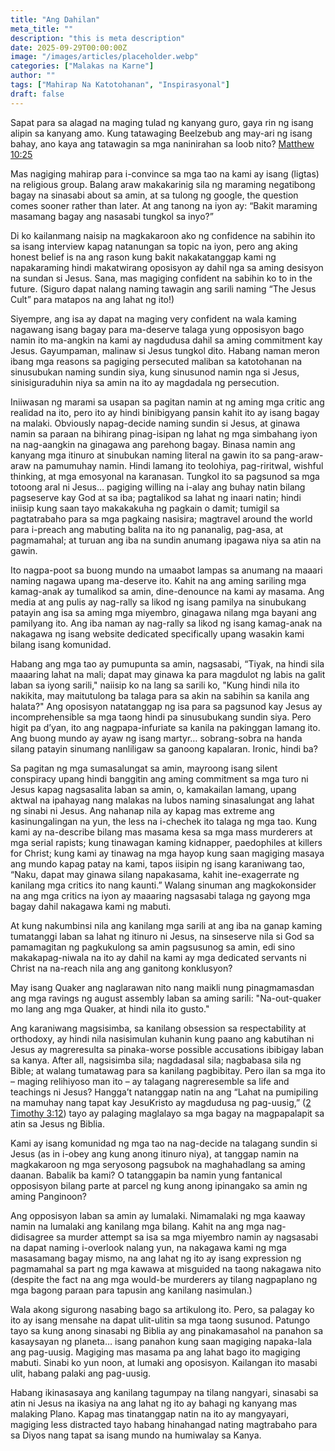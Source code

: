 ```yaml
---
title: "Ang Dahilan"
meta_title: ""
description: "this is meta description"
date: 2025-09-29T00:00:00Z
image: "/images/articles/placeholder.webp"
categories: ["Malakas na Karne"]
author: ""
tags: ["Mahirap Na Katotohanan", "Inspirasyonal"]
draft: false
---
```


Sapat para sa alagad na maging tulad ng kanyang guro, gaya rin ng isang alipin sa kanyang amo. Kung tatawaging Beelzebub ang may-ari ng isang bahay, ano kaya ang tatawagin sa mga naninirahan sa loob nito? [Matthew 10:25](http://www.biblegateway.com/passage/index.php?search=Matthew+10%3A25;&version=50;&interface=print "Read Matthew 10:25")  
  
Mas nagiging mahirap para i-convince sa mga tao na kami ay isang (ligtas) na religious group. Balang araw makakarinig sila ng maraming negatibong bagay na sinasabi about sa amin, at sa tulong ng google, the question comes sooner rather than later. At ang tanong na iyon ay: “Bakit maraming masamang bagay ang nasasabi tungkol sa inyo?”  
  
Di ko kailanmang naisip na magkakaroon ako ng confidence na sabihin ito sa isang interview kapag natanungan sa topic na iyon, pero ang aking honest belief is na ang rason kung bakit nakakatanggap kami ng napakaraming hindi makatwirang oposisyon ay dahil nga sa aming desisyon na sundan si Jesus. Sana, mas magiging confident na sabihin ko to in the future. (Siguro dapat nalang naming tawagin ang sarili naming “The Jesus Cult” para matapos na ang lahat ng ito!)  
  
Siyempre, ang isa ay dapat na maging very confident na wala kaming nagawang isang bagay para ma-deserve talaga yung opposisyon bago namin ito ma-angkin na kami ay nagdudusa dahil sa aming commitment kay Jesus. Gayumpaman, malinaw si Jesus tungkol dito. Habang naman meron ibang mga reasons sa pagiging persecuted maliban sa katotohanan na sinusubukan naming sundin siya, kung sinusunod namin nga si Jesus, sinisiguraduhin niya sa amin na ito ay magdadala ng persecution.  
  
Iniiwasan ng marami sa usapan sa pagitan namin at ng aming mga critic ang realidad na ito, pero ito ay hindi binibigyang pansin kahit ito ay isang bagay na malaki. Obviously napag-decide naming sundin si Jesus, at ginawa namin sa paraan na bihirang pinag-isipan ng lahat ng mga simbahang iyon na nag-aangkin na ginagawa ang parehong bagay. Binasa namin ang kanyang mga itinuro at sinubukan naming literal na gawin ito sa pang-araw-araw na pamumuhay namin. Hindi lamang ito teolohiya, pag-riritwal, wishful thinking, at mga emosyonal na karanasan. Tungkol ito sa pagsunod sa mga totoong aral ni Jesus… pagiging willing na i-alay ang buhay natin bilang pagseserve kay God at sa iba; pagtalikod sa lahat ng inaari natin; hindi iniisip kung saan tayo makakakuha ng pagkain o damit; tumigil sa pagtatrabaho para sa mga pagkaing nasisira; magtravel around the world para i-preach ang mabuting balita na ito ng pananalig, pag-asa, at pagmamahal; at turuan ang iba na sundin anumang ipagawa niya sa atin na gawin.  
  
Ito nagpa-poot sa buong mundo na umaabot lampas sa anumang na maaari naming nagawa upang ma-deserve ito. Kahit na ang aming sariling mga kamag-anak ay tumalikod sa amin, dine-denounce na kami ay masama. Ang media at ang pulis ay nag-rally sa likod ng isang pamilya na sinubukang patayin ang isa sa aming mga miyembro, ginagawa nilang mga bayani ang pamilyang ito. Ang iba naman ay nag-rally sa likod ng isang kamag-anak na nakagawa ng isang website dedicated specifically upang wasakin kami bilang isang komunidad.  
  
Habang ang mga tao ay pumupunta sa amin, nagsasabi, “Tiyak, na hindi sila maaaring lahat na mali; dapat may ginawa ka para magdulot ng labis na galit laban sa iyong sarili," naiisip ko na lang sa sarili ko, "Kung hindi nila ito nakikita, may maitutulong ba talaga para sa akin na sabihin sa kanila ang halata?" Ang oposisyon natatanggap ng isa para sa pagsunod kay Jesus ay incomprehensible sa mga taong hindi pa sinusubukang sundin siya. Pero higit pa d’yan, ito ang nagpapa-infuriate sa kanila na pakinggan lamang ito. Ang buong mundo ay ayaw ng isang martyr… sobrang-sobra na handa silang patayin sinumang nanliligaw sa ganoong kapalaran. Ironic, hindi ba?  
  
Sa pagitan ng mga sumasalungat sa amin, mayroong isang silent conspiracy upang hindi banggitin ang aming commitment sa mga turo ni Jesus kapag nagsasalita laban sa amin, o, kamakailan lamang, upang aktwal na ipahayag nang malakas na lubos naming sinasalungat ang lahat ng sinabi ni Jesus. Ang nahanap nila ay kapag mas extreme ang kasinungalingan na yun, the less na i-chechek ito talaga ng mga tao. Kung kami ay na-describe bilang mas masama kesa sa mga mass murderers at mga serial rapists; kung tinawagan kaming kidnapper, paedophiles at killers for Christ; kung kami ay tinawag na mga hayop kung saan magiging masaya ang mundo kapag patay na kami, tapos iisipin ng isang karaniwang tao, “Naku, dapat may ginawa silang napakasama, kahit ine-exagerrate ng kanilang mga critics ito nang kaunti.” Walang sinuman ang magkokonsider na ang mga critics na iyon ay maaaring nagsasabi talaga ng gayong mga bagay dahil nakagawa kami ng mabuti.  
  
At kung nakumbinsi nila ang kanilang mga sarili at ang iba na ganap kaming tumatanggi laban sa lahat ng itinuro ni Jesus, na sinseserve nila si God sa pamamagitan ng pagkukulong sa amin pagsusunog sa amin, edi sino makakapag-niwala na ito ay dahil na kami ay mga dedicated servants ni Christ na na-reach nila ang ang ganitong konklusyon?  
  
May isang Quaker ang naglarawan nito nang maikli nung pinagmamasdan ang mga ravings ng august assembly laban sa aming sarili: "Na-out-quaker mo lang ang mga Quaker, at hindi nila ito gusto."  
  
Ang karaniwang magsisimba, sa kanilang obsession sa respectability at orthodoxy, ay hindi nila nasisimulan kuhanin kung paano ang kabutihan ni Jesus ay magreresulta sa pinaka-worse possible accusations ibibigay laban sa kanya. After all, nagsisimba sila; nagdadasal sila; nagbabasa sila ng Bible; at walang tumatawag para sa kanilang pagbibitay. Pero ilan sa mga ito – maging relihiyoso man ito – ay talagang nagreresemble sa life and teachings ni Jesus? Hangga’t natanggap natin na ang “Lahat na pumipiling na mamuhay nang tapat kay JesuKristo ay magdudusa ng pag-uusig,” ([2 Timothy 3:12](http://www.biblegateway.com/passage/index.php?search=2+Timothy+3%3A12;&version=50;&interface=print "Read 2 Timothy 3:12")) tayo ay palaging maglalayo sa mga bagay na magpapalapit sa atin sa Jesus ng Biblia.  
  
Kami ay isang komunidad ng mga tao na nag-decide na talagang sundin si Jesus (as in i-obey ang kung anong itinuro niya), at tanggap namin na magkakaroon ng mga seryosong pagsubok na maghahadlang sa aming daanan. Babalik ba kami? O tatanggapin ba namin yung fantanical opposisyon bilang parte at parcel ng kung anong ipinangako sa amin ng aming Panginoon?  
  
Ang opposisyon laban sa amin ay lumalaki. Nimamalaki ng mga kaaway namin na lumalaki ang kanilang mga bilang. Kahit na ang mga nag-didisagree sa murder attempt sa isa sa mga miyembro namin ay nagsasabi na dapat naming i-overlook nalang yun, na nakagawa kami ng mga masasamang bagay mismo, na ang lahat ng ito ay isang expression ng pagmamahal sa part ng mga kawawa at misguided na taong nakagawa nito (despite the fact na ang mga would-be murderers ay tilang nagpaplano ng mga bagong paraan para tapusin ang kanilang nasimulan.)  
  
Wala akong sigurong nasabing bago sa artikulong ito. Pero, sa palagay ko ito ay isang mensahe na dapat ulit-ulitin sa mga taong susunod. Patungo tayo sa kung anong sinasabi ng Biblia ay ang pinakamasahol na panahon sa kasaysayan ng planeta… isang panahon kung saan magiging napaka-lala ang pag-uusig. Magiging mas masama pa ang lahat bago ito magiging mabuti. Sinabi ko yun noon, at lumaki ang oposisyon. Kailangan ito masabi ulit, habang palaki ang pag-uusig.  
  
Habang ikinasasaya ang kanilang tagumpay na tilang nangyari, sinasabi sa atin ni Jesus na ikasiya na ang lahat ng ito ay bahagi ng kanyang mas malaking Plano. Kapag mas tinatanggap natin na ito ay mangyayari, magiging less distracted tayo habang hinahangad nating magtrabaho para sa Diyos nang tapat sa isang mundo na humiwalay sa Kanya.
